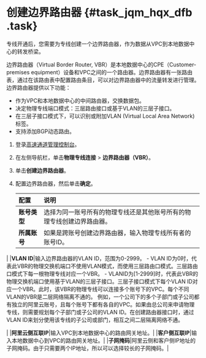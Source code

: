 # 创建边界路由器 {#task_jqm_hqx_dfb .task}

专线开通后，您需要为专线创建一个边界路由器，作为数据从VPC到本地数据中心的转发桥梁。

边界路由器（Virtual Border Router, VBR）是本地数据中心的CPE（Customer-premises equipment）设备和VPC之间的一个路由器。边界路由器有一张路由表，通过在该路由表中配置路由条目，可以对边界路由器中的流量转发进行管理。边界路由器提供以下功能：

-   作为VPC和本地数据中心的中间路由器，交换数据包。
-   决定物理专线端口模式：三层路由接口或基于VLAN的三层子接口。
-   在三层子接口模式下，可以识别或附加VLAN \(Virtual Local Area Network\) 标签。
-   支持添加BGP动态路由。

1.  登录[高速通道管理控制台](https://expressconnectnext.console.aliyun.com)。 
2.  在左侧导航栏，单击**物理专线连接** \> **边界路由器（VBR）**。 
3.  单击**创建边界路由器**。 
4.  配置边界路由器，然后单击**确定**。 

    |配置|说明|
    |:-|:-|
    |**账号类型**|选择为同一账号所有的物理专线还是其他账号所有的物理专线创建边界路由器。|
    |**所属账号**| 如果是跨账号创建边界路由器，输入物理专线所有者的账号ID。

 |
    |**VLAN ID**|输入边界路由器的VLAN ID，范围为0-2999。    -   VLAN ID为0时，代表此VBR的物理交换机端口不使用VLAN模式，而使用三层路由口模式。三层路由口模式下每一根物理专线对应一个VBR。
    -   VLANID为\[1-2999\]时，代表此VBR的物理交换机端口使用基于VLAN的三层子接口。三层子接口模式下每个VLAN ID对应一个VBR。此时，该VBR的物理专线可以连接多个账号下的VPC。每个不同VLAN的VBR是二层网络隔离不通的。
例如，一个公司下的多个子部门或子公司都有独立的阿里云账号，且每个账号下都有各自的VPC。如果由总公司来申请物理专线，则需要规划每个子部门或子公司的VLAN ID。在创建路由器接口时，通过VLAN ID来划分使用该专线的子公司或部门，相互之间二层隔离网络不通。

|
    |**阿里云侧互联IP**|输入VPC到本地数据中心的路由网关地址。|
    |**客户侧互联IP**|输入本地数据中心到VPC的路由网关地址。|
    |**子网掩码**|阿里云侧和客户侧IP地址的子网掩码。由于只需要两个IP地址，所以可以选择较长的子网掩码。|


